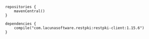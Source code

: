 ﻿```
repositories {
	mavenCentral()
} 

dependencies {
	compile("com.lacunasoftware.restpki:restpki-client:1.15.6")
}
```

